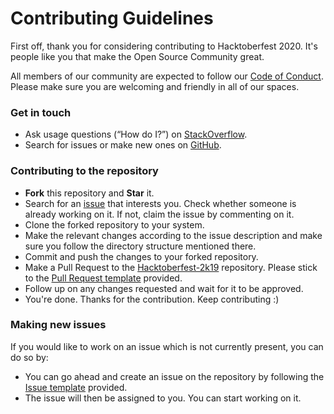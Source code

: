 # Contributing Guidelines
First off, thank you for considering contributing to Hacktoberfest 2020. It's people like you that make the Open Source Community great.

All members of our community are expected to follow our [Code of Conduct](CODE_OF_CONDUCT.md). Please make sure you are welcoming and friendly in all of our spaces.

### Get in touch
- Ask usage questions (“How do I?”) on [StackOverflow](https://stackoverflow.com/).
- Search for issues or make new ones on [GitHub](https://github.com/WebClub-NITK/Hacktoberfest-2k20).

### Contributing to the repository
- **Fork** this repository and **Star** it.
- Search for an [issue](https://github.com/WebClub-NITK/Hacktoberfest-2k20/issues/) that interests you. Check whether someone is already working on it. If not, claim the issue by commenting on it.
- Clone the forked repository to your system.
- Make the relevant changes according to the issue description and make sure you follow the directory structure mentioned there.
- Commit and push the changes to your forked repository.
- Make a Pull Request to the [Hacktoberfest-2k19](https://github.com/WebClub-NITK/Hacktoberfest-2k20) repository. Please stick to the [Pull Request template](PULL_REQUEST_TEMPLATE.md) provided.
- Follow up on any changes requested and wait for it to be approved.
- You're done. Thanks for the contribution. Keep contributing :)

### Making new issues
If you would like to work on an issue which is not currently present, you can do so by:
- You can go ahead and create an issue on the repository by following the [Issue template](ISSUE_TEMPLATE.md) provided.
- The issue will then be assigned to you. You can start working on it.
